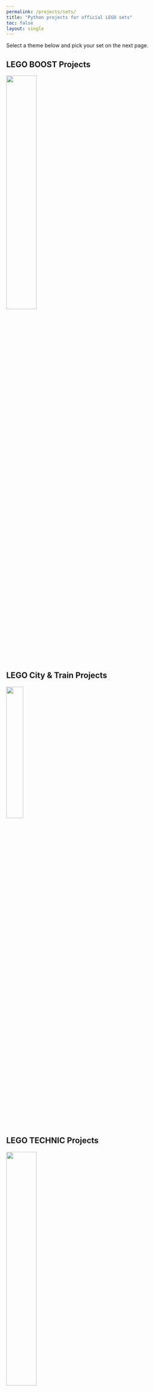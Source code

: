 ```yaml
---
permalink: /projects/sets/
title: "Python projects for official LEGO sets"
toc: false
layout: single
---
```


Select a theme below and pick your set on the next page.

## LEGO BOOST Projects

<a href="/projects/sets/boost">
<img src="https://docs.pybricks.com/en/latest/_images/movehub.png" width="40%">
</a>

## LEGO City & Train Projects

<a href="/projects/sets/city">
<img src="https://docs.pybricks.com/en/latest/_images/cityhub.png" width="30%">
</a>


## LEGO TECHNIC Projects

<a href="/projects/sets/technic">
<img src="https://docs.pybricks.com/en/latest/_images/technichub.png" width="40%">
</a>

## LEGO MINDSTORMS Projects

<a href="/projects/sets/mindstorms">
<img src="https://docs.pybricks.com/en/latest/_images/inventorhub.png" width="40%">
</a>
